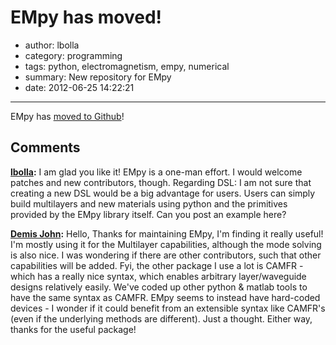 # EMpy has moved!

- author: lbolla
- category: programming
- tags: python, electromagnetism, empy, numerical
- summary: New repository for EMpy
- date: 2012-06-25 14:22:21

----------------

EMpy has [moved to Github][1]!

   [1]: http://lbolla.github.com/EMpy/

## Comments

**[lbolla](#927 "2012-10-15 14:00:34"):** I am glad you like it! EMpy is a one-man effort. I would welcome patches and new contributors, though. Regarding DSL: I am not sure that creating a new DSL would be a big advantage for users. Users can simply build multilayers and new materials using python and the primitives provided by the EMpy library itself. Can you post an example here?

**[Demis John](#926 "2012-10-15 12:13:42"):** Hello, Thanks for maintaining EMpy, I'm finding it really useful! I'm mostly using it for the Multilayer capabilities, although the mode solving is also nice. I was wondering if there are other contributors, such that other capabilities will be added. Fyi, the other package I use a lot is CAMFR - which has a really nice syntax, which enables arbitrary layer/waveguide designs relatively easily. We've coded up other python & matlab tools to have the same syntax as CAMFR. EMpy seems to instead have hard-coded devices - I wonder if it could benefit from an extensible syntax like CAMFR's (even if the underlying methods are different). Just a thought. Either way, thanks for the useful package!

